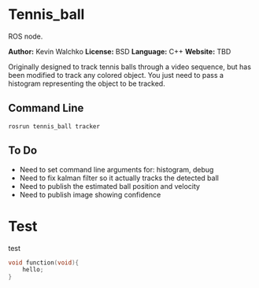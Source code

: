 # Tennis_ball

ROS node.

**Author:** Kevin Walchko
**License:** BSD
**Language:** C++
**Website:** TBD

Originally designed to track tennis balls through a video sequence, but has been modified to track any colored object. You just need to pass a histogram representing the object to be tracked.

## Command Line

	rosrun tennis_ball tracker

## To Do

* Need to set command line arguments for: histogram, debug
* Need to fix kalman filter so it actually tracks the detected ball
* Need to publish the estimated ball position and velocity
* Need to publish image showing confidence

# Test 

test

```c++
void function(void){
	hello;
}
```
